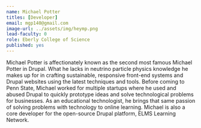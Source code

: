 ```yaml
---
name: Michael Potter
titles: [Developer]
email: mgp140@gmail.com
image-url: ../assets/img/heymp.png
lead-faculty: 0
role: Eberly College of Science
published: yes
---
```

 Michael Potter is affectionately known as the second most famous Michael Potter in Drupal. What he lacks in neutrino particle physics knowledge he makes up for in crafting sustainable, responsive front-end systems and Drupal websites using the latest techniques and tools. Before coming to Penn State, Michael worked for multiple startups where he used and abused Drupal to quickly prototype ideas and solve technological problems for businesses.  As an educational technologist, he brings that same passion of solving problems with technology to online learning. Michael is also a core developer for the open-source Drupal platform, ELMS Learning Network.